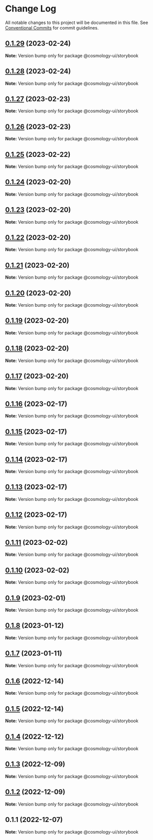 # Change Log

All notable changes to this project will be documented in this file.
See [Conventional Commits](https://conventionalcommits.org) for commit guidelines.

## [0.1.29](https://github.com/cosmology-tech/cosmology-ui/compare/@cosmology-ui/storybook@0.1.28...@cosmology-ui/storybook@0.1.29) (2023-02-24)

**Note:** Version bump only for package @cosmology-ui/storybook





## [0.1.28](https://github.com/cosmology-tech/cosmology-ui/compare/@cosmology-ui/storybook@0.1.27...@cosmology-ui/storybook@0.1.28) (2023-02-24)

**Note:** Version bump only for package @cosmology-ui/storybook





## [0.1.27](https://github.com/cosmology-tech/cosmology-ui/compare/@cosmology-ui/storybook@0.1.26...@cosmology-ui/storybook@0.1.27) (2023-02-23)

**Note:** Version bump only for package @cosmology-ui/storybook





## [0.1.26](https://github.com/cosmology-tech/cosmology-ui/compare/@cosmology-ui/storybook@0.1.25...@cosmology-ui/storybook@0.1.26) (2023-02-23)

**Note:** Version bump only for package @cosmology-ui/storybook





## [0.1.25](https://github.com/cosmology-tech/cosmology-ui/compare/@cosmology-ui/storybook@0.1.24...@cosmology-ui/storybook@0.1.25) (2023-02-22)

**Note:** Version bump only for package @cosmology-ui/storybook





## [0.1.24](https://github.com/cosmology-tech/cosmology-ui/compare/@cosmology-ui/storybook@0.1.23...@cosmology-ui/storybook@0.1.24) (2023-02-20)

**Note:** Version bump only for package @cosmology-ui/storybook





## [0.1.23](https://github.com/cosmology-tech/cosmology-ui/compare/@cosmology-ui/storybook@0.1.22...@cosmology-ui/storybook@0.1.23) (2023-02-20)

**Note:** Version bump only for package @cosmology-ui/storybook





## [0.1.22](https://github.com/cosmology-tech/cosmology-ui/compare/@cosmology-ui/storybook@0.1.21...@cosmology-ui/storybook@0.1.22) (2023-02-20)

**Note:** Version bump only for package @cosmology-ui/storybook





## [0.1.21](https://github.com/cosmology-tech/cosmology-ui/compare/@cosmology-ui/storybook@0.1.20...@cosmology-ui/storybook@0.1.21) (2023-02-20)

**Note:** Version bump only for package @cosmology-ui/storybook





## [0.1.20](https://github.com/cosmology-tech/cosmology-ui/compare/@cosmology-ui/storybook@0.1.19...@cosmology-ui/storybook@0.1.20) (2023-02-20)

**Note:** Version bump only for package @cosmology-ui/storybook





## [0.1.19](https://github.com/cosmology-tech/cosmology-ui/compare/@cosmology-ui/storybook@0.1.18...@cosmology-ui/storybook@0.1.19) (2023-02-20)

**Note:** Version bump only for package @cosmology-ui/storybook





## [0.1.18](https://github.com/cosmology-tech/cosmology-ui/compare/@cosmology-ui/storybook@0.1.17...@cosmology-ui/storybook@0.1.18) (2023-02-20)

**Note:** Version bump only for package @cosmology-ui/storybook





## [0.1.17](https://github.com/cosmology-tech/cosmology-ui/compare/@cosmology-ui/storybook@0.1.16...@cosmology-ui/storybook@0.1.17) (2023-02-20)

**Note:** Version bump only for package @cosmology-ui/storybook





## [0.1.16](https://github.com/cosmology-tech/cosmology-ui/compare/@cosmology-ui/storybook@0.1.15...@cosmology-ui/storybook@0.1.16) (2023-02-17)

**Note:** Version bump only for package @cosmology-ui/storybook





## [0.1.15](https://github.com/cosmology-tech/cosmology-ui/compare/@cosmology-ui/storybook@0.1.14...@cosmology-ui/storybook@0.1.15) (2023-02-17)

**Note:** Version bump only for package @cosmology-ui/storybook





## [0.1.14](https://github.com/cosmology-tech/cosmology-ui/compare/@cosmology-ui/storybook@0.1.13...@cosmology-ui/storybook@0.1.14) (2023-02-17)

**Note:** Version bump only for package @cosmology-ui/storybook





## [0.1.13](https://github.com/cosmology-tech/cosmology-ui/compare/@cosmology-ui/storybook@0.1.12...@cosmology-ui/storybook@0.1.13) (2023-02-17)

**Note:** Version bump only for package @cosmology-ui/storybook





## [0.1.12](https://github.com/cosmology-tech/cosmology-ui/compare/@cosmology-ui/storybook@0.1.11...@cosmology-ui/storybook@0.1.12) (2023-02-17)

**Note:** Version bump only for package @cosmology-ui/storybook





## [0.1.11](https://github.com/cosmology-tech/cosmology-ui/compare/@cosmology-ui/storybook@0.1.10...@cosmology-ui/storybook@0.1.11) (2023-02-02)

**Note:** Version bump only for package @cosmology-ui/storybook





## [0.1.10](https://github.com/cosmology-tech/cosmology-ui/compare/@cosmology-ui/storybook@0.1.9...@cosmology-ui/storybook@0.1.10) (2023-02-02)

**Note:** Version bump only for package @cosmology-ui/storybook





## [0.1.9](https://github.com/cosmology-tech/cosmology-ui/compare/@cosmology-ui/storybook@0.1.8...@cosmology-ui/storybook@0.1.9) (2023-02-01)

**Note:** Version bump only for package @cosmology-ui/storybook





## [0.1.8](https://github.com/cosmology-tech/cosmology-ui/compare/@cosmology-ui/storybook@0.1.7...@cosmology-ui/storybook@0.1.8) (2023-01-12)

**Note:** Version bump only for package @cosmology-ui/storybook





## [0.1.7](https://github.com/cosmology-tech/cosmology-ui/compare/@cosmology-ui/storybook@0.1.6...@cosmology-ui/storybook@0.1.7) (2023-01-11)

**Note:** Version bump only for package @cosmology-ui/storybook





## [0.1.6](https://github.com/cosmology-tech/cosmology-ui/compare/@cosmology-ui/storybook@0.1.5...@cosmology-ui/storybook@0.1.6) (2022-12-14)

**Note:** Version bump only for package @cosmology-ui/storybook





## [0.1.5](https://github.com/cosmology-tech/cosmology-ui/compare/@cosmology-ui/storybook@0.1.4...@cosmology-ui/storybook@0.1.5) (2022-12-14)

**Note:** Version bump only for package @cosmology-ui/storybook





## [0.1.4](https://github.com/cosmology-tech/cosmology-ui/compare/@cosmology-ui/storybook@0.1.3...@cosmology-ui/storybook@0.1.4) (2022-12-12)

**Note:** Version bump only for package @cosmology-ui/storybook





## [0.1.3](https://github.com/cosmology-tech/cosmology-ui/compare/@cosmology-ui/storybook@0.1.2...@cosmology-ui/storybook@0.1.3) (2022-12-09)

**Note:** Version bump only for package @cosmology-ui/storybook





## [0.1.2](https://github.com/cosmology-tech/cosmology-ui/compare/@cosmology-ui/storybook@0.1.1...@cosmology-ui/storybook@0.1.2) (2022-12-09)

**Note:** Version bump only for package @cosmology-ui/storybook





## 0.1.1 (2022-12-07)

**Note:** Version bump only for package @cosmology-ui/storybook
